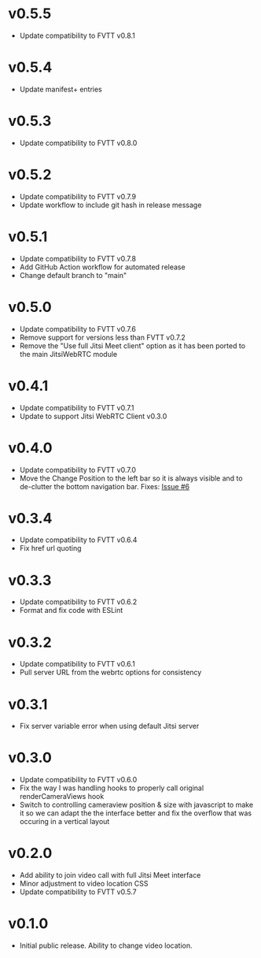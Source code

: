 # v0.5.5
* Update compatibility to FVTT v0.8.1

# v0.5.4
* Update manifest+ entries

# v0.5.3
* Update compatibility to FVTT v0.8.0

# v0.5.2
* Update compatibility to FVTT v0.7.9
* Update workflow to include git hash in release message

# v0.5.1
* Update compatibility to FVTT v0.7.8
* Add GitHub Action workflow for automated release
* Change default branch to "main"

# v0.5.0
* Update compatibility to FVTT v0.7.6
* Remove support for versions less than FVTT v0.7.2
* Remove the "Use full Jitsi Meet client" option as it has been ported to the main JitsiWebRTC module

# v0.4.1
* Update compatibility to FVTT v0.7.1
* Update to support Jitsi WebRTC Client v0.3.0

# v0.4.0
* Update compatibility to FVTT v0.7.0
* Move the Change Position to the left bar so it is always visible and to de-clutter the bottom navigation bar. Fixes: [Issue #6](https://github.com/bekriebel/fvtt-module-webrtc_tweaks/issues/6)

# v0.3.4
* Update compatibility to FVTT v0.6.4
* Fix href url quoting

# v0.3.3
* Update compatibility to FVTT v0.6.2
* Format and fix code with ESLint

# v0.3.2
* Update compatibility to FVTT v0.6.1
* Pull server URL from the webrtc options for consistency

# v0.3.1
* Fix server variable error when using default Jitsi server

# v0.3.0
* Update compatibility to FVTT v0.6.0
* Fix the way I was handling hooks to properly call original renderCameraViews hook
* Switch to controlling cameraview position & size with javascript to make it so we can adapt the the interface better and fix the overflow that was occuring in a vertical layout 

# v0.2.0
* Add ability to join video call with full Jitsi Meet interface
* Minor adjustment to video location CSS
* Update compatibility to FVTT v0.5.7

# v0.1.0
* Initial public release. Ability to change video location.
